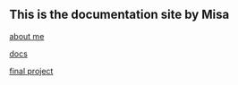 ## This is the documentation site by Misa

[about me](/Users/hanedamisa/Documents/BHAGitHub/about_me/index.md)

[docs](/Users/hanedamisa/Documents/BHAGitHub/docs)

[final project](/Users/hanedamisa/Documents/BHAGitHub/final_project)